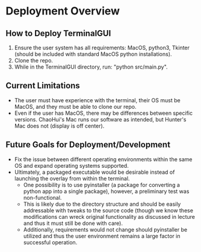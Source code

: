 # Deployment Overview
## How to Deploy TerminalGUI
1. Ensure the user system has all requirements: MacOS, python3, Tkinter (should be included with standard MacOS python installations).
2. Clone the repo.
3. While in the TerminalGUI directory, run: "python src/main.py".

## Current Limitations
- The user must have experience with the terminal, their OS must be MacOS, and they must be able to clone our repo.
- Even if the user has MacOS, there may be differences between specific versions. ChaoHui's Mac runs our software as intended, but Hunter's Mac does not (display is off center).

## Future Goals for Deployment/Development
- Fix the issue between different operating environments within the same OS and expand operating systems supported.
- Ultimately, a packaged executable would be desirable instead of launching the overlay from within the terminal.
  - One possibility is to use pyinstaller (a package for converting a python app into a single package), however, a preliminary test was non-functional.
  - This is likely due to the directory structure and should be easily addressable with tweaks to the source code (though we know these modifications can wreck original functionality as discussed in lecture and thus it must still be done with care).
  - Additionally, requirements would not change should pyinstaller be utilized and thus the user environment remains a large factor in successful operation.
